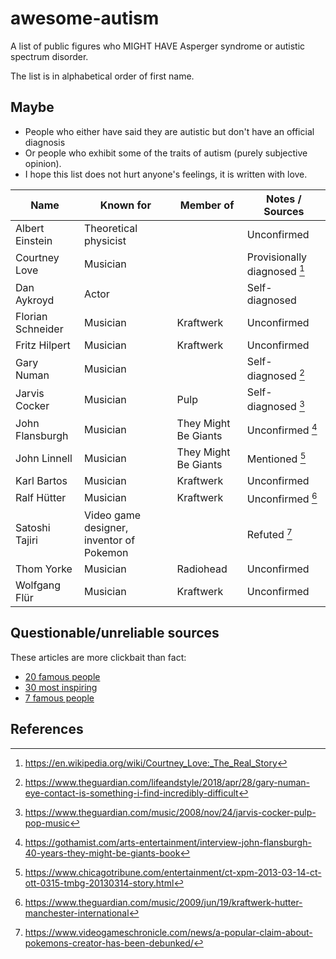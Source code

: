 # awesome-autism

A list of public figures who MIGHT HAVE Asperger syndrome or autistic spectrum disorder.

The list is in alphabetical order of first name.

## Maybe

- People who either have said they are autistic but don't have an official diagnosis
- Or people who exhibit some of the traits of autism (purely subjective opinion).
- I hope this list does not hurt anyone's feelings, it is written with love.

| Name               | Known for                      | Member of     | Notes / Sources                                  |
| ------------------ | ------------------------------ | ------------- | ------------------------------------------------ |
| Albert Einstein    | Theoretical physicist          |               | Unconfirmed  |
| Courtney Love      | Musician                       |               | Provisionally diagnosed [^7] |
| Dan Aykroyd        | Actor                          |               | Self-diagnosed |
| Florian Schneider  | Musician                       | Kraftwerk     | Unconfirmed  |
| Fritz Hilpert      | Musician                       | Kraftwerk     | Unconfirmed  |
| Gary Numan         | Musician                       |               | Self-diagnosed [^3] |
| Jarvis Cocker      | Musician                       | Pulp          | Self-diagnosed [^1] |
| John Flansburgh    | Musician                       | They Might Be Giants | Unconfirmed [^2] |
| John Linnell       | Musician                       | They Might Be Giants | Mentioned [^4] |
| Karl Bartos        | Musician                       | Kraftwerk     | Unconfirmed |
| Ralf Hütter        | Musician                       | Kraftwerk     | Unconfirmed [^5] |
| Satoshi Tajiri     | Video game designer, inventor of Pokemon |     | Refuted [^6] |
| Thom Yorke         | Musician                       | Radiohead     | Unconfirmed |
| Wolfgang Flür      | Musician                       | Kraftwerk     | Unconfirmed |

## Questionable/unreliable sources

These articles are more clickbait than fact:

- [20 famous people](https://behavioral-innovations.com/blog/20-famous-people-with-autism-spectrum-disorder-asd/)
- [30 most inspiring](https://www.appliedbehavioranalysisprograms.com/historys-30-most-inspiring-people-on-the-autism-spectrum/)
- [7 famous people](https://www.psycom.net/autism-famous-people)

## References

[^1]: https://www.theguardian.com/music/2008/nov/24/jarvis-cocker-pulp-pop-music
[^2]: https://gothamist.com/arts-entertainment/interview-john-flansburgh-40-years-they-might-be-giants-book
[^3]: https://www.theguardian.com/lifeandstyle/2018/apr/28/gary-numan-eye-contact-is-something-i-find-incredibly-difficult
[^4]: https://www.chicagotribune.com/entertainment/ct-xpm-2013-03-14-ct-ott-0315-tmbg-20130314-story.html
[^5]: https://www.theguardian.com/music/2009/jun/19/kraftwerk-hutter-manchester-international
[^6]: https://www.videogameschronicle.com/news/a-popular-claim-about-pokemons-creator-has-been-debunked/
[^7]: https://en.wikipedia.org/wiki/Courtney_Love:_The_Real_Story
